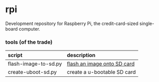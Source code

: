 rpi
===

Development repository for Raspberry Pi, the credit-card-sized single-board computer.

### tools (of the trade)

|script|description|
|:-----|:----|
| flash-image-to-sd.py | [flash an image onto SD card](https://github.com/beylsp/rpi/wiki/flash-image-onto-SD-card) |
| create-uboot-sd.py   | create a u-bootable SD card |
